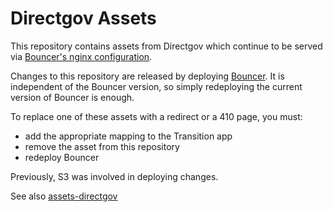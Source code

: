 Directgov Assets
================

This repository contains assets from Directgov which continue to be
served via [Bouncer's nginx configuration](https://github.gds/gds/puppet/blob/master/modules/govuk/manifests/apps/bouncer.pp).

Changes to this repository are released by deploying [Bouncer](https://github.com/alphagov/bouncer). It is independent of the Bouncer version, so simply redeploying the current version of Bouncer is
enough.

To replace one of these assets with a redirect or a 410 page, you must:
* add the appropriate mapping to the Transition app
* remove the asset from this repository
* redeploy Bouncer

Previously, S3 was involved in deploying changes.

See also [assets-directgov](https://github.com/alphagov/assets-businesslink)
